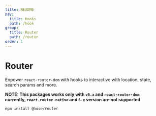 ```yaml
---
title: README
nav:
  title: Hooks
  path: /hook
group:
  title: Router
  path: /router
order: 1
---
```


# Router

Enpower `react-router-dom` with hooks to interactive with location, state, search params and more.

**NOTE: This packages works only with `v5.x` and `react-router-dom` currently, `react-router-native` and `6.x` version are not supported.**

```shell
npm install @huse/router
```